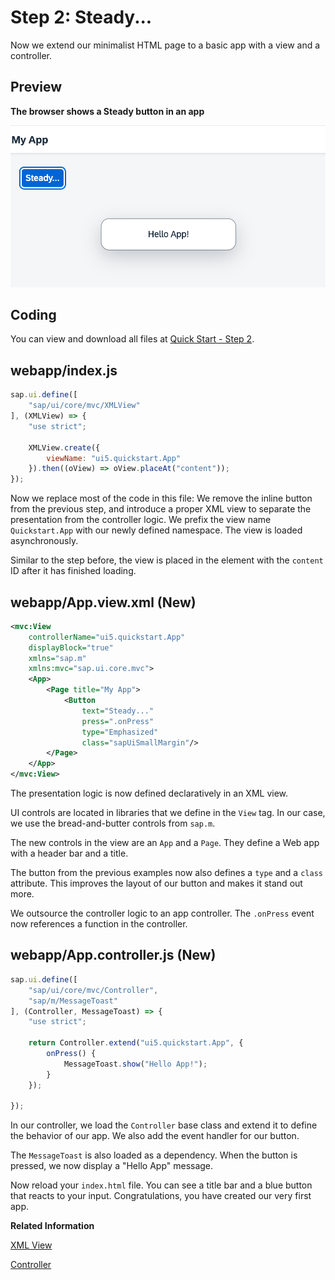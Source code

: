 <!-- loio128214a9b2754b15aec5e365780b03fd -->

# Step 2: Steady...

Now we extend our minimalist HTML page to a basic app with a view and a controller.



<a name="loio128214a9b2754b15aec5e365780b03fd__section_dxj_gxh_1gb"/>

## Preview

  
  
**The browser shows a Steady button in an app**

![](images/Tutorial_Quick_Start_Step_2_240ef53.png "The browser shows a Steady button in an app ")



<a name="loio128214a9b2754b15aec5e365780b03fd__section_rcp_yxh_1gb"/>

## Coding

You can view and download all files at [Quick Start - Step 2](https://ui5.sap.com/#/sample/sap.m.tutorial.quickstart.02/preview).



## webapp/index.js

```js
sap.ui.define([
	"sap/ui/core/mvc/XMLView"
], (XMLView) => {
	"use strict";

	XMLView.create({
		viewName: "ui5.quickstart.App"
	}).then((oView) => oView.placeAt("content"));
});
```

Now we replace most of the code in this file: We remove the inline button from the previous step, and introduce a proper XML view to separate the presentation from the controller logic. We prefix the view name `Quickstart.App` with our newly defined namespace. The view is loaded asynchronously.

Similar to the step before, the view is placed in the element with the `content` ID after it has finished loading.



<a name="loio128214a9b2754b15aec5e365780b03fd__section_zgg_rl3_1gb"/>

## webapp/App.view.xml \(New\)

```xml
<mvc:View
	controllerName="ui5.quickstart.App"
	displayBlock="true"
	xmlns="sap.m"
	xmlns:mvc="sap.ui.core.mvc">
	<App>
		<Page title="My App">
			<Button
				text="Steady..."
				press=".onPress"
				type="Emphasized"
				class="sapUiSmallMargin"/>
		</Page>
	</App>
</mvc:View>
```

The presentation logic is now defined declaratively in an XML view.

UI controls are located in libraries that we define in the `View` tag. In our case, we use the bread-and-butter controls from `sap.m`.

The new controls in the view are an `App` and a `Page`. They define a Web app with a header bar and a title.

The button from the previous examples now also defines a `type` and a `class` attribute. This improves the layout of our button and makes it stand out more.

We outsource the controller logic to an app controller. The `.onPress` event now references a function in the controller.



<a name="loio128214a9b2754b15aec5e365780b03fd__section_rc3_gm3_1gb"/>

## webapp/App.controller.js \(New\)

```js
sap.ui.define([
	"sap/ui/core/mvc/Controller",
	"sap/m/MessageToast"
], (Controller, MessageToast) => {
	"use strict";

	return Controller.extend("ui5.quickstart.App", {
		onPress() {
			MessageToast.show("Hello App!");
		}
	});

});
```

In our controller, we load the `Controller` base class and extend it to define the behavior of our app. We also add the event handler for our button.

The `MessageToast` is also loaded as a dependency. When the button is pressed, we now display a "Hello App" message.

Now reload your `index.html` file. You can see a title bar and a blue button that reacts to your input. Congratulations, you have created our very first app.

**Related Information**  


[XML View](../04_Essentials/xml-view-91f2928.md "The XML view type is defined in an XML file, with a file name ending in .view.xml. The file name and the folder structure together specify the name of the view that equals the SAPUI5 module name.")

[Controller](../04_Essentials/controller-121b8e6.md "A controller contains methods that define how models and views interact.")

